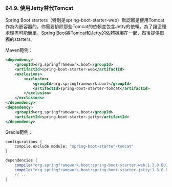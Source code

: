 ### 64.9. 使用Jetty替代Tomcat

Spring Boot starters（特別是spring-boot-starter-web）默認都是使用Tomcat作為內嵌容器的。你需要排除那些Tomcat的依賴並包含Jetty的依賴。為了讓這種處理盡可能簡單，Spring Boot將Tomcat和Jetty的依賴捆綁在一起，然後提供單獨的starters。

Maven範例：
```xml
<dependency>
    <groupId>org.springframework.boot</groupId>
    <artifactId>spring-boot-starter-web</artifactId>
    <exclusions>
        <exclusion>
            <groupId>org.springframework.boot</groupId>
            <artifactId>spring-boot-starter-tomcat</artifactId>
        </exclusion>
    </exclusions>
</dependency>
<dependency>
    <groupId>org.springframework.boot</groupId>
    <artifactId>spring-boot-starter-jetty</artifactId>
</dependency>
```
Gradle範例：
```gradle
configurations {
    compile.exclude module: "spring-boot-starter-tomcat"
}

dependencies {
    compile("org.springframework.boot:spring-boot-starter-web:1.3.0.BUILD-SNAPSHOT")
    compile("org.springframework.boot:spring-boot-starter-jetty:1.3.0.BUILD-SNAPSHOT")
    // ...
}
```
